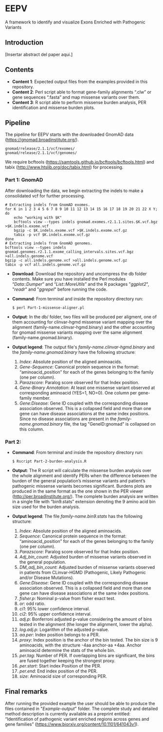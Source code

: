 # EEPV
A framework to identify and visualize Exons Enriched with Pathogenic Variants

## Introduction
[Insertar abstract del paper aqui.]
## Contents
- **Content 1**: Expected output files from the examples provided in this repository.
- **Content 2**: Perl script able to format gene-family alignments “.clw” or gene sequences “.fasta” and map missense variants over them.
- **Content 3**: R script able to perform missense burden analysis, PER identification and missense burden plots.  	

## Pipeline
The pipeline for EEPV starts with the downloaded GnomAD data (https://gnomad.broadinstitute.org/).
  ```
  gnomad/release/2.1.1/vcf/exomes/
  gnomad/release/2.1.1/vcf/genomes/
  ```
We require bcftools (https://samtools.github.io/bcftools/bcftools.html) and tabix (http://www.htslib.org/doc/tabix.html) for processing.

### Part 1: GnomAD
After downloading the data, we begin extracting the indels to make a consolidated vcf for further processing.
```
# Extracting indels from GnomAD exomes.
for K in 1 2 3 4 5 6 7 8 9 10 11 12 13 14 15 16 17 18 19 20 21 22 X Y; do
	echo "working with $K"
	bcftools view --types indels gnomad.exomes.r2.1.1.sites.$K.vcf.bgz >$K.indels.exome.vcf
	bgzip -c $K.indels.exome.vcf >$K.indels.exome.vcf.gz
	tabix -p vcf $K.indels.exome.vcf.gz
done
# Extracting indels from GnomAD genomes.
bcftools view --types indels gnomad.genomes.r2.1.1.exome_calling_intervals.sites.vcf.bgz >all.indels.genome.vcf
bgzip -c all.indels.genome.vcf >all.indels.genome.vcf.gz
tabix -p vcf all.indels.genome.vcf.gz
```

- **Download**: Download the repository and uncompress the db folder contents. Make sure you have installed the Perl modules “*Data::Dumper*” and “*List::MoreUtils*” and the R packages "*ggplot2*", "*readr*" and "*ggrepel*" before running the code. 
- **Command**: From terminal and inside the repository directory run:

  `$ perl Part-1-missense-aligner.pl`

- **Output**: In the db/ folder, two files will be produced per aligment, one of them accounting for clinvar-hgmd missense variant mapping over the alignment (family-name.clinvar-hgmd.binary) and the other accounting for gnomad missense variants mapping over the same alignment (family-name.gnomad.binary).
- **Output legend**: The output file's *family-name.clinvar-hgmd.binary* and the *family-name.gnomad.binary* have the following structure:
  1. *Index*: Absolute position of the aligned aminoacids.
  2. *Gene-Sequence*: Canonical protein sequence in the format: “aminoacid_position” for each of the genes belonging to the family (one per column).
  4. *Parazscore*: Paralog score observed for that Index position.
  5. *Gene-Binary Annotation*: At least one missense variant observed at corresponding aminoacid (YES=1, NO=0). One column per gene-family member.
  6. *Gene:Disease*: Gene ID coupled with the corresponding disease association observed. This is a collapsed field and more than one gene can have disease associations at the same index positions. Since no disease associations are present in the *family-name.gnomad.binary* file, the tag "GeneID:gnomad" is collapsed on this column. 
### Part 2:
- **Command**: From terminal and inside the repository directory run:

  `$ Rscript Part-2-burden-analysis.R`

- **Output**: The R script will calculate the missense burden analysis over the whole alignment and identify PERs when the difference between the burden of the general population’s missense variants and patient’s pathogenic missense variants becomes significant. Burdens plots are produced in the same format as the one shown in the PER viewer (http://per.broadinstitute.org/). The complete burden analysis are written in a single file with “bin9.stats” extension denoting the 9 amino acid bin size used for the burden analysis. 
- **Output legend**: The file *family-name.bin9.stats* has the following structure:
  1. *Index*: Absolute position of the aligned aminoacids.
  2. *Sequence*: Canonical protein sequence in the format: “aminoacid_position” for each of the genes belonging to the family (one per column).
  3. *Parazscore*: Paralog score observed for that Index position.
  4. *Adj_bin_count*: Adjusted burden of missense variants observed in the general population.
  5. *DM_adj_bin_count*: Adjusted burden of missense variants observed in patients from CLinvar-HGMD (Pathogenic, Likely Pathogenic and/or Disease Mutations).
  7. *Gene:Disease*: Gene ID coupled with the corresponding disease association observed. This is a collapsed field and more than one gene can have disease associations at the same index positions.  
  9. *fisher.p*: Nominal p-value from fisher exact test. 
  10. *or*: odd ratio.
  11. *ci1*: 95% lower confidence interval.
  12. *ci2*: 95% upper confidence interval.
  13. *adj.p*: Bonferroni adjusted p-value considering the amount of bins tested in the alignment (the longer the alignment, lower the alpha).
  14. *log.adj.p*: Logarithm of the adjusted p-value.
  15. *aa.per*: Index position belongs to a PER.
  16. *proxy*: Index position is the anchor of the bin tested. The bin size is 9 aminoacids, with the structure -4aa anchor-aa +4aa. Anchor aminoacid determine the stats of the whole bin. 
  18. *per.tag*: Number of PER. If overlapping bins are significant, the bins are fused together keeping the strongest proxy. 
  19. *per.start*: Start index Position of the PER.
  20. *per.end*: End index position of the PER.
  21. *size*: Aminoacid size of corresponding PER.
  
 ## Final remarks
After running the provided example the user should be able to produce the files contained in "*Example-output*" folder. The complete study and detailed method description is currently available as a preprint entitled: “Identification of pathogenic variant enriched regions across genes and gene families” (https://www.biorxiv.org/content/10.1101/641043v1).
